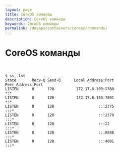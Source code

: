 ```yaml
---
layout: page
title: CoreOS команды
description: CoreOS команды
keywords: CoreOS команды
permalink: /devops/containers/coreos/commands/
---
```


# CoreOS команды

<br/>

    $ ss -lnt
    State       Recv-Q Send-Q      Local Address:Port                     Peer Address:Port
    LISTEN      0      128          172.17.8.103:2380                                *:*
    LISTEN      0      128          172.17.8.103:7001                                *:*
    LISTEN      0      128                    :::2375                               :::*
    LISTEN      0      128                    :::2379                               :::*
    LISTEN      0      128                    :::22                                 :::*
    LISTEN      0      128                    :::8888                               :::*
    LISTEN      0      128                    :::4001                               :::*
